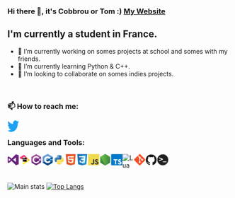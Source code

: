 ### Hi there 👋, it's Cobbrou or Tom :) [My Website][website]

<!--
**Cobbrou/cobbrou** is a ✨ _special_ ✨ repository because its `README.md` (this file) appears on your GitHub profile.

Here are some ideas to get you started:

- 🔭 I’m currently working on somes projects at school
- 🌱 I’m currently learning Python
- 👯 I’m looking to collaborate on somes indies projects
- 🤔 I’m looking for help with ...
- 💬 Ask me about ...
- 📫 How to reach me: ...
- 😄 Pronouns: ...
- ⚡ Fun fact: ...
-->
## I'm currently a student in France.
- 🔭 I’m currently working on somes projects at school and somes with my friends.
- 🌱 I’m currently learning Python & C++.
- 👯 I’m looking to collaborate on somes indies projects.
<br>

### 📫 How to reach me: 
[<img align="left" alt="Cobbrou | Twitter" width="26px" src="https://raw.githubusercontent.com/devicons/devicon/2809b567852a4648062a2d3e7c1c531367458c0b/icons/twitter/twitter-original.svg" />][twitter]

<br>

### Languages and Tools:

<img align="left" alt="Visual Studio" width="26px" src="https://raw.githubusercontent.com/devicons/devicon/2809b567852a4648062a2d3e7c1c531367458c0b/icons/visualstudio/visualstudio-plain.svg" />
<img align="left" alt="Jetbrains Tools" width="26px" src="https://raw.githubusercontent.com/devicons/devicon/2809b567852a4648062a2d3e7c1c531367458c0b/icons/jetbrains/jetbrains-original.svg" />
<img align="left" alt="C#" width="26px" src="https://raw.githubusercontent.com/devicons/devicon/2809b567852a4648062a2d3e7c1c531367458c0b/icons/csharp/csharp-original.svg" />
<img align="left" alt="C++" width="26px" src="https://raw.githubusercontent.com/devicons/devicon/2809b567852a4648062a2d3e7c1c531367458c0b/icons/cplusplus/cplusplus-original.svg" />
<img align="left" alt="Python" width="26px" src="https://raw.githubusercontent.com/devicons/devicon/2809b567852a4648062a2d3e7c1c531367458c0b/icons/python/python-original.svg" />
<img align="left" alt="HTML5" width="26px" src="https://raw.githubusercontent.com/devicons/devicon/2809b567852a4648062a2d3e7c1c531367458c0b/icons/html5/html5-original.svg" />
<img align="left" alt="CSS3" width="26px" src="https://raw.githubusercontent.com/devicons/devicon/2809b567852a4648062a2d3e7c1c531367458c0b/icons/css3/css3-original.svg" />
<img align="left" alt="JavaScript" width="26px" src="https://raw.githubusercontent.com/devicons/devicon/2809b567852a4648062a2d3e7c1c531367458c0b/icons/javascript/javascript-original.svg" />
<img align="left" alt="Node.js" width="26px" src="https://raw.githubusercontent.com/devicons/devicon/2809b567852a4648062a2d3e7c1c531367458c0b/icons/nodejs/nodejs-original.svg" />
<img align="left" alt="Typescript" width="26px" src="https://raw.githubusercontent.com/devicons/devicon/2809b567852a4648062a2d3e7c1c531367458c0b/icons/typescript/typescript-plain.svg" />
<img align="left" alt="Lua" width="26px" src="https://upload.wikimedia.org/wikipedia/commons/thumb/c/cf/Lua-Logo.svg/1200px-Lua-Logo.svg.png" />
<img align="left" alt="Git" width="26px" src="https://raw.githubusercontent.com/devicons/devicon/2809b567852a4648062a2d3e7c1c531367458c0b/icons/git/git-original.svg" />
<img align="left" alt="GitHub" width="26px" src="https://raw.githubusercontent.com/devicons/devicon/2809b567852a4648062a2d3e7c1c531367458c0b/icons/github/github-original.svg" />
<img align="left" alt="Terminal" width="26px" src="https://raw.githubusercontent.com/github/explore/80688e429a7d4ef2fca1e82350fe8e3517d3494d/topics/terminal/terminal.png" />


<br />
<br />
<br />

![Main stats](https://github-readme-stats.vercel.app/api?username=Cobbrou&show_icons=true&theme=radical)
[![Top Langs](https://github-readme-stats.vercel.app/api/top-langs/?username=Cobbrou&layout=compact&langs_count=7&theme=radical)](https://github.com/Cobbrou)

[website]: https://cobbrou.github.io
[twitter]: https://twitter.com/cobbrou
